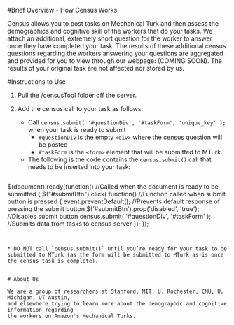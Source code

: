 #Brief Overview - How Census Works

Census allows you to post tasks on Mechanical Turk and then assess the demographics and
cognitive skill of the workers that do your tasks.
We attach an additional, extremely short question for the worker to answer once they have
completed your task. The results of these additional census questions regarding the workers
answering your questions are aggregated and provided for you to view through our webpage:
(COMING SOON). The results of your original task are not affected nor stored by us.


#Instructions to Use

1. Pull the /censusTool folder off the server. 

2. Add the census call to your task as follows:

	* Call `census.submit( '#questionDiv', '#taskForm', 'unique_key' );` when your task is ready to submit
		* `#questionDiv` is the empty `<div>` where the census question will be posted 
	 	* `#taskForm` is the `<form>` element that will be submitted to MTurk. 
	* The following is the code contains the `census.submit()` call that needs to be inserted into your task:


> ```
$(document).ready(function()  //Called when the document is ready to be submitted
{
	$("#submitBtn").click( function()  //Function called when submit button is pressed
	{
    		event.preventDefault();  //Prevents default response of pressing the submit button
    		$('#submitBtn').prop('disabled', 'true');  //Disables submit button
    		census.submit( '#questionDiv', '#taskForm' );  //Submits data from tasks to census server
	});
});
```

	
* DO NOT call `census.submit()` until you’re ready for your task to be submitted to MTurk (as the form will be submitted to MTurk as-is once the census task is complete).


# About Us

We are a group of researchers at Stanford, MIT, U. Rochester, CMU, U. Michigan, UT Austin,
and elsewhere trying to learn more about the demographic and cognitive information regarding
the workers on Amazon's Mechanical Turks.


